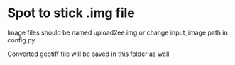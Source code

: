 # Spot to stick .img file 

Image files should be named upload2ee.img
or change input_image path in config.py

Converted geotiff file will be saved in this folder as well